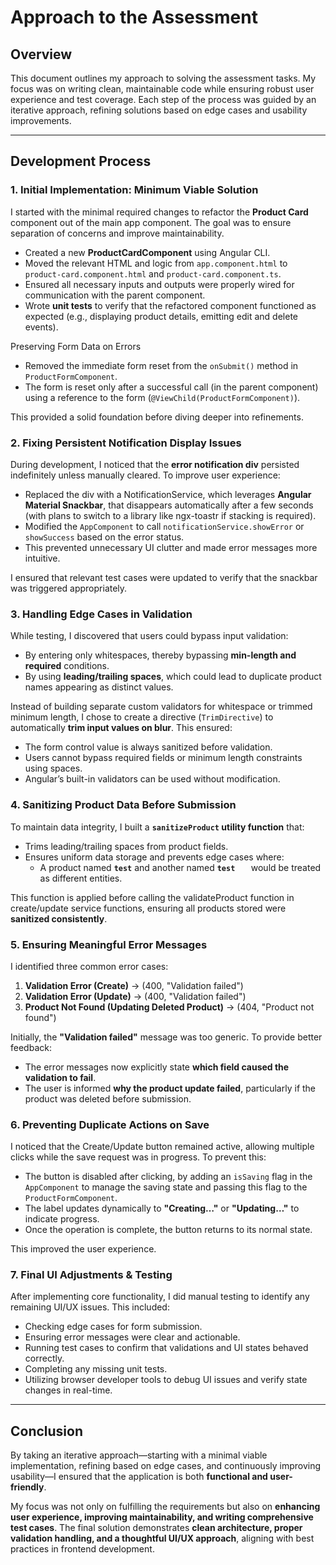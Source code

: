 # Approach to the Assessment

## Overview
This document outlines my approach to solving the assessment tasks. My focus was on writing clean, maintainable code while ensuring robust user experience and test coverage. Each step of the process was guided by an iterative approach, refining solutions based on edge cases and usability improvements.

---

## Development Process
### 1. **Initial Implementation: Minimum Viable Solution**
I started with the minimal required changes to refactor the **Product Card** component out of the main app component. The goal was to ensure separation of concerns and improve maintainability.
- Created a new **ProductCardComponent** using Angular CLI.
- Moved the relevant HTML and logic from `app.component.html` to `product-card.component.html` and `product-card.component.ts`.
- Ensured all necessary inputs and outputs were properly wired for communication with the parent component.
- Wrote **unit tests** to verify that the refactored component functioned as expected (e.g., displaying product details, emitting edit and delete events).

Preserving Form Data on Errors
- Removed the immediate form reset from the `onSubmit()` method in `ProductFormComponent`.
- The form is reset only after a successful call (in the parent component) using a reference to the form (`@ViewChild(ProductFormComponent)`).

This provided a solid foundation before diving deeper into refinements.

### 2. **Fixing Persistent Notification Display Issues**
During development, I noticed that the **error notification div** persisted indefinitely unless manually cleared. To improve user experience:

- Replaced the div with a NotificationService, which leverages **Angular Material Snackbar**, that disappears automatically after a few seconds (with plans to switch to a library like ngx-toastr if stacking is required).
- Modified the `AppComponent` to call `notificationService.showError` or `showSuccess` based on the error status.
- This prevented unnecessary UI clutter and made error messages more intuitive.

I ensured that relevant test cases were updated to verify that the snackbar was triggered appropriately.

### 3. **Handling Edge Cases in Validation**
While testing, I discovered that users could bypass input validation:

- By entering only whitespaces, thereby bypassing **min-length and required** conditions.
- By using **leading/trailing spaces**, which could lead to duplicate product names appearing as distinct values.

Instead of building separate custom validators for whitespace or trimmed minimum length, I chose to create a directive (`TrimDirective`) to automatically **trim input values on blur**. This ensured:

- The form control value is always sanitized before validation.
- Users cannot bypass required fields or minimum length constraints using spaces.
- Angular’s built-in validators can be used without modification.

### 4. **Sanitizing Product Data Before Submission**
To maintain data integrity, I built a **`sanitizeProduct` utility function** that:

- Trims leading/trailing spaces from product fields.
- Ensures uniform data storage and prevents edge cases where:
  - A product named **`test`** and another named **`test   `** would be treated as different entities.

This function is applied before calling the validateProduct function in create/update service functions, ensuring all products stored were **sanitized consistently**.

### 5. **Ensuring Meaningful Error Messages**
I identified three common error cases:

1. **Validation Error (Create)** → (400, "Validation failed")
2. **Validation Error (Update)** → (400, "Validation failed")
3. **Product Not Found (Updating Deleted Product)** → (404, "Product not found")

Initially, the **"Validation failed"** message was too generic. To provide better feedback:

- The error messages now explicitly state **which field caused the validation to fail**.
- The user is informed **why the product update failed**, particularly if the product was deleted before submission.

### 6. **Preventing Duplicate Actions on Save**
I noticed that the Create/Update button remained active, allowing multiple clicks while the save request was in progress. To prevent this:

- The button is disabled after clicking, by adding an `isSaving` flag in the `AppComponent` to manage the saving state and passing this flag to the `ProductFormComponent`.
- The label updates dynamically to **"Creating…"** or **"Updating…"** to indicate progress.
- Once the operation is complete, the button returns to its normal state.

This improved the user experience.

### 7. **Final UI Adjustments & Testing**
After implementing core functionality, I did manual testing to identify any remaining UI/UX issues. This included:

- Checking edge cases for form submission.
- Ensuring error messages were clear and actionable.
- Running test cases to confirm that validations and UI states behaved correctly.
- Completing any missing unit tests.
- Utilizing browser developer tools to debug UI issues and verify state changes in real-time.

---

## Conclusion
By taking an iterative approach—starting with a minimal viable implementation, refining based on edge cases, and continuously improving usability—I ensured that the application is both **functional and user-friendly**. 

My focus was not only on fulfilling the requirements but also on **enhancing user experience, improving maintainability, and writing comprehensive test cases**. The final solution demonstrates **clean architecture, proper validation handling, and a thoughtful UI/UX approach**, aligning with best practices in frontend development.

